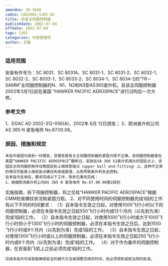 ```yaml
---
amendno: 39-3688
cadno: CAD2002-S365-02
title: 检查主伺服控制器
publishdate: 2002-07-08
effdate: 2002-07-09
tags: S365
categories: 中南管理局
author: 王敏
---
```


### 适用范围 
安装有件号为：SC 8031、SC 8031A、SC 8031-1、SC 8031-2、SC 8032-1、SC 8032-2、SC 8033-1、SC 8033-2、SC 8034-1、SC 8034-2的“TR－SAMM”主伺服控制器的N、N1、N2和N3型AS365直升机，且该主伺服控制器2002年3月1日前在美国 “HAWKER PACIFIC AEROSPACE”进行过昀后一次大修。

<!--more-->
### 参考文件
1、DGAC AD 2002-312-056(A)，2002年 6月 12日颁发；
 2、欧洲直升机公司 AS 365 N 紧急电传 No.67.00.08。

### 原因、措施和规定 
    本指令是因为收到一份报告，该报告是有关主伺服控制器的紧固力矩不正确，该伺服控制器曾在美国“HAWKER PACIFIC AEROSPACE”翻修过，安装在SA 366 G1直升机端头的固定点上，该固定点将伺服控制作动筒固定到上端球型端点（upper ball end-fitting）上。这种不正常的情况可能使上端安装点螺纹失效或脱落，从而导致直升机失去控制。 
    在本指令生效后，要求完成以下工作，除非已事先完成： 
    1、根据欧洲直升机公司AS 365 N 紧急电传 No.67.00.08第2段的
  
实施指南，拆下伺服控制器，将之交给“HAWKER PACIFIC AEROSPACE”根据CMM检查螺纹状况和紧固力矩。     2、对不同使用时间的伺服控制器完成1段的工作有以下不同的时间要求： 
（1）自本指令生效之日起，对使用1000飞行小时以下的伺服控制器，必须在本指令生效之日起550飞行小时内或12个月内（以先到为准）完成1段的工作。 
（2）自本指令生效之日起，对使用1000飞行小时或大于1000飞行小时但小于1300飞行小时的伺服控制器，必须在本指令生效之日后，达到1550飞行小时或9个月内（以先到为准）完成1段的工作。 
（3）自本指令生效之日起，对使用1300飞行小时或以上的伺服控制器，必须在本指令生效之日起250飞行小时内或6个月内（以先到为准）完成1段的工作。 
     （4）对于作为备件的伺服控制器，在安装到飞机上之前必须完成1段的工作。 

    完成本指令可采取能确保安全的替代方法或调整完成的时间，但必须得到适航当局的批准。
